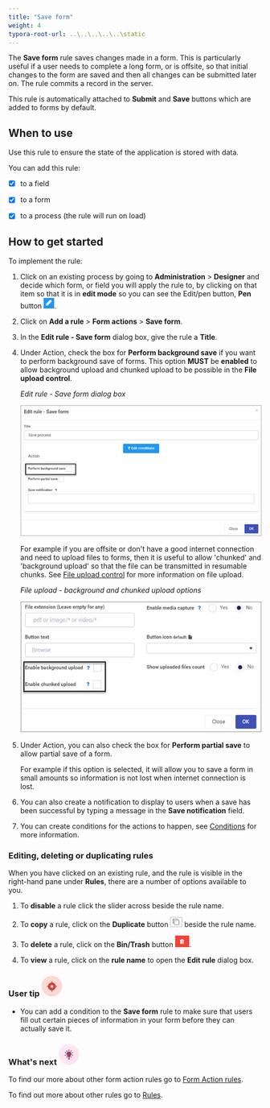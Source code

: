 ```yaml
---
title: "Save form"
weight: 4
typora-root-url: ..\..\..\..\..\static
---
```


The **Save form** rule saves changes made in a form. This is particularly useful if a user needs to complete a long form, or is offsite, so that initial changes to the form are saved and then all changes can be submitted later on. The rule commits a record in the server. 

 This rule is automatically attached to **Submit** and **Save** buttons which are added to forms by default. 

## When to use

Use this rule to ensure the state of the application is stored with data.	

You can add this rule:

- [x] to a field
- [x] to a form 
- [x] to a process (the rule will run on load)



## How to get started

To implement the rule:

1. Click on an existing process by going to **Administration** > **Designer** and decide which form, or field you will apply the rule to, by clicking on that item so that it is in **edit mode** so you can see the Edit/pen button, **Pen** button ![Pen button](/images/penicon.png).

2. Click on **Add a rule** > **Form actions** > **Save form**. 

3. In the **Edit rule - Save form** dialog box, give the rule a **Title**. 

4. Under Action, check the box for **Perform background save** if you want to perform background save of forms. This option **MUST** be **enabled** to allow background upload and chunked upload to be possible in the **File upload control**.

   *Edit rule - Save form dialog box*

   ![File upload - Upload rules](/images/rule-save-process-background-save.jpg)

   For example if you are offsite or don't have a good internet connection and need to upload files to forms, then it is useful to allow 'chunked' and 'background upload' so that the file can be transmitted in resumable chunks. See [File upload control](/docs/platform/controls/input/file-upload/) for more information on file upload. 

   *File upload - background and chunked upload options*

   ![File upload - Upload rules](/images/file-upload-upload-option.jpg)

5. Under Action, you can also check the box for **Perform partial save** to allow partial save of a form. 

   For example if this option is selected, it will allow you to save a form in small amounts so information is not lost when internet connection is lost.

6. You can also create a notification to display to users when a save has been successful by typing a message in the **Save notification** field. 

7. You can create conditions for the actions to happen, see [Conditions](/docs/platform/rules/general/add-conditions/) for more information.

   

### Editing, deleting or duplicating rules

When you have clicked on an existing rule, and the rule is visible in the right-hand pane under **Rules**, there are a number of options available to you.

1. To **disable** a rule click the slider across beside the rule name. 

2. To **copy** a rule, click on the **Duplicate** button ![Duplicate button](/images/duplicate-button.jpg) beside the rule name. 

3. To **delete** a rule, click on the **Bin/Trash** button ![Bin/Trash button](/images/bin.png).

4. To **view** a rule, click on the **rule name** to open the **Edit rule** dialog box.

   

### User tip ![Target icon](/images/05.png)

- You can add a condition to the **Save form** rule to make sure that users fill out certain pieces of information in your form before they can actually save it.

  

### What's next ![Idea icon](/images/18.png) 

To find our more about other form action rules go to [Form Action rules](/docs/platform/rules/form-actions/).

To find out more about other rules go to [Rules](/docs/platform/rules/).



